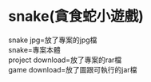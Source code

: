 # snake(貪食蛇小遊戲)

snake jpg=放了專案的jpg檔<br>
snake=專案本體<br>
project download=放了專案的rar檔<br>
game download=放了圖跟可執行的jar檔<br>

